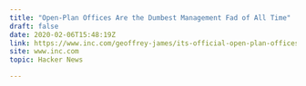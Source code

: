 ```yaml
---
title: "Open-Plan Offices Are the Dumbest Management Fad of All Time"
draft: false
date: 2020-02-06T15:48:19Z
link: https://www.inc.com/geoffrey-james/its-official-open-plan-offices-are-now-dumbest-management-fad-of-all-time.html?utm_medium=RSS&utm_source=hune
site: www.inc.com
topic: Hacker News  

---
```

